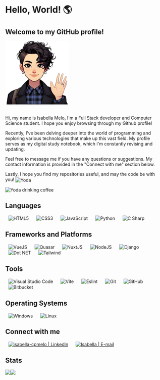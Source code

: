 # Hello, World! 🌎
## Welcome to my GitHub profile!

<div align="left">
 <img height="200em" alt="Greetings" src="https://raw.githubusercontent.com/isabellacpmelo/isabellacpmelo/main/assets/img/my-emoji.png" />
</div>
</br>


 <p>Hi, my name is Isabella Melo, I'm a Full Stack developer and Computer Science student. I hope you enjoy browsing through my Github profile!</p>
 <p>Recently, I've been delving deeper into the world of programming and exploring various technologies that make up this vast field. My profile serves as my digital study notebook, which I'm constantly revising and updating.</p>
 <p>Feel free to message me if you have any questions or suggestions. My contact information is provided in the "Connect with me" section below.
</p>
 <p>Lastly, I hope you find my repositories useful, and may the code be with you!</strong> <img align="center" alt="Yoda" width="30px" src="https://img.icons8.com/nolan/64/darth-vader.png"/></p>

<div align="left">
 <img alt="Yoda drinking coffee" width="150px" src="assets/img/yoda.gif"/>
</div>



## Languages
<!-- https://devicon.dev/ -->
<div>
 <img align="center" alt="HTML5" height="60px" hspace="10" src="https://cdn.jsdelivr.net/gh/devicons/devicon/icons/html5/html5-plain-wordmark.svg"/>
 <img align="center" alt="CSS3" height="60px" hspace="10" src="https://cdn.jsdelivr.net/gh/devicons/devicon/icons/css3/css3-plain-wordmark.svg"/>
 <img align="center" alt="JavaScript" height="55px" hspace="10" src="https://cdn.jsdelivr.net/gh/devicons/devicon/icons/javascript/javascript-plain.svg"/>
 <img align="center" alt="Python" height="60px" hspace="10" src="https://cdn.jsdelivr.net/gh/devicons/devicon/icons/python/python-original-wordmark.svg"/>
 <img align="center" alt="C Sharp" height="60px" hspace="10" src="https://cdn.jsdelivr.net/gh/devicons/devicon/icons/csharp/csharp-original.svg"/>
</div>

## Frameworks and Platforms
<div>
 <img align="center" alt="VueJS" height="60px" hspace="10" src="https://cdn.jsdelivr.net/gh/devicons/devicon/icons/vuejs/vuejs-original-wordmark.svg"/>
 <img align="center" alt="Quasar" height="60px" hspace="10" src="https://cdn.jsdelivr.net/gh/devicons/devicon@latest/icons/quasar/quasar-plain.svg" />
 <img align="center" alt="NuxtJS" height="100px" hspace="10" src="https://cdn.jsdelivr.net/gh/devicons/devicon/icons/nuxtjs/nuxtjs-original-wordmark.svg"/>
 <img align="center" alt="NodeJS" height="90px" hspace="10" src="https://img.icons8.com/color/96/000000/nodejs.png"/>
 <img align="center" alt="Django" height="40px" hspace="10" src="https://static.djangoproject.com/img/logos/django-logo-negative.svg"/>
 <img align="center" alt="Dot NET" height="60px" hspace="10" src="https://cdn.jsdelivr.net/gh/devicons/devicon/icons/dotnetcore/dotnetcore-original.svg"/>
 <img align="center" alt="Tailwind" height="130px" hspace="10" src="https://cdn.jsdelivr.net/gh/devicons/devicon/icons/tailwindcss/tailwindcss-original-wordmark.svg"/>
</div>

## Tools
<div>
 <img align="center" alt="Visual Studio Code" height="55px" hspace="10" src="https://img.icons8.com/color/48/000000/visual-studio-code-2019.png"/>
 <img align="center" alt="Vite" height="50px" hspace="10" src="https://cdn.jsdelivr.net/gh/devicons/devicon@latest/icons/vitejs/vitejs-original.svg"/>
 <img align="center" height="100px" hspace="10" alt="Eslint" src="https://cdn.jsdelivr.net/gh/devicons/devicon@latest/icons/eslint/eslint-plain-wordmark.svg" />
 <img align="center" alt="Git" height="60px" hspace="10" src="https://img.icons8.com/color/48/000000/git.png"/>
 <img align="center" height="60px" hspace="10" alt="GitHub" src="https://img.icons8.com/nolan/64/github.png"/>
 <img align="center" alt="Bitbucket" height="55px" hspace="10" src="https://cdn.jsdelivr.net/gh/devicons/devicon/icons/bitbucket/bitbucket-original-wordmark.svg"/>
</div>

## Operating Systems
<div>
<img align="center" alt="Windows" height="60px" hspace="10" src="https://img.icons8.com/color/96/000000/windows-logo.png"/>
<img align="center" alt="Linux" height="60px" hspace="10" src="https://cdn.jsdelivr.net/gh/devicons/devicon/icons/linux/linux-original.svg"/>
</div>

## Connect with me

[<img alt="isabella-cpmelo | LinkedIn" align="center" height="60px" hspace="10" src="https://img.icons8.com/fluency/96/000000/linkedin.png"/>][linkedin]
[<img alt="Isabella | E-mail" align="center" height="60px" hspace="10"  src="https://img.icons8.com/fluency/96/000000/gmail.png" />][gmail] 

[linkedin]: https://www.linkedin.com/in/isabella-cpmelo/
[gmail]: mailto:isacpmelo@gmail.com

## Stats
<div>
 <a href="https://github.com/isabellacpmelo">
 <img align="left" height="200em" src="https://github-readme-stats.vercel.app/api?username=isabellacpmelo&show_icons=true&theme=highcontrast&include_all_commits=true&count_private=true"/>
 <img align="left" height="200em" src="https://github-readme-stats.vercel.app/api/top-langs/?username=isabellacpmelo&layout=compact&langs_count=7&theme=highcontrast"/>
</div>

<!-- <img width="750em" src="https://github.com/isabellacpmelo/isabellacpmelo/blob/output/github-contribution-grid-snake.svg" /> -->
  



 
 
 
<!--
**isabellacpmelo/isabellacpmelo** is a ✨ _special_ ✨ repository because its `README.md` (this file) appears on your GitHub profile.
https://img.icons8.com/color/48/000000/python.png
![snake gif]https://github.com/isabellacpmelo/isabellacpmelo/blob/output/github-contribution-grid-snake.svg

Here are some ideas to get you started:

- 🔭 I’m currently working on ...
- 🌱 I’m currently learning ...
- 👯 I’m looking to collaborate on ...
- 🤔 I’m looking for help with ...
- 💬 Ask me about ...
- 📫 How to reach me: ...
- 😄 Pronouns: ...
- ⚡ Fun fact: ...
-->
